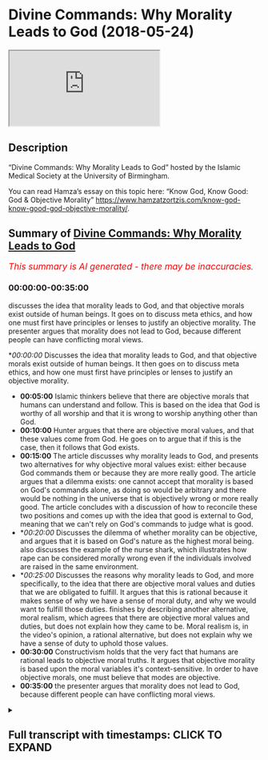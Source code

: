 # Divine Commands: Why Morality Leads to God (2018-05-24)

<iframe loading='lazy' allow='autoplay' src='https://www.youtube.com/embed/yt-SUQqRLWk'></iframe>

## Description

“Divine Commands: Why Morality Leads to God” hosted by the Islamic Medical Society at the University of Birmingham.

You can read Hamza’s essay on this topic here: “Know God, Know Good: God & Objective Morality” https://www.hamzatzortzis.com/know-god-know-good-god-objective-morality/.

## Summary of [Divine Commands: Why Morality Leads to God](https://www.youtube.com/watch?v=yt-SUQqRLWk)


*<span style="color:red; font-size:125%">This summary is AI generated - there may be inaccuracies</span>. [](/)*

### <a onclick="modifyYTiframeseektime('0')">00:00:00-00:35:00</a>

 discusses the idea that morality leads to God, and that objective morals exist outside of human beings. It goes on to discuss meta ethics, and how one must first have principles or lenses to justify an objective morality. The presenter argues that morality does not lead to God, because different people can have conflicting moral views.

**<a onclick="modifyYTiframeseektime('0')">00:00:00</a>* Discusses the idea that morality leads to God, and that objective morals exist outside of human beings. It then goes on to discuss meta ethics, and how one must first have principles or lenses to justify an objective morality.
* **<a onclick="modifyYTiframeseektime('300')">00:05:00</a>** Islamic thinkers believe that there are objective morals that humans can understand and follow. This is based on the idea that God is worthy of all worship and that it is wrong to worship anything other than God.
* **<a onclick="modifyYTiframeseektime('600')">00:10:00</a>** Hunter argues that there are objective moral values, and that these values come from God. He goes on to argue that if this is the case, then it follows that God exists.
* **<a onclick="modifyYTiframeseektime('900')">00:15:00</a>** The article discusses why morality leads to God, and presents two alternatives for why objective moral values exist: either because God commands them or because they are more really good. The article argues that a dilemma exists: one cannot accept that morality is based on God's commands alone, as doing so would be arbitrary and there would be nothing in the universe that is objectively wrong or more really good. The article concludes with a discussion of how to reconcile these two positions and comes up with the idea that good is external to God, meaning that we can't rely on God's commands to judge what is good.
* **<a onclick="modifyYTiframeseektime('1200')">00:20:00</a>* Discusses the dilemma of whether morality can be objective, and argues that it is based on God's nature as the highest moral being.  also discusses the example of the nurse shark, which illustrates how rape can be considered morally wrong even if the individuals involved are raised in the same environment.
* **<a onclick="modifyYTiframeseektime('1500')">00:25:00</a>* Discusses the reasons why morality leads to God, and more specifically, to the idea that there are objective moral values and duties that we are obligated to fulfill. It argues that this is rational because it makes sense of why we have a sense of moral duty, and why we would want to fulfill those duties.  finishes by describing another alternative, moral realism, which agrees that there are objective moral values and duties, but does not explain how they came to be. Moral realism is, in the video's opinion, a rational alternative, but does not explain why we have a sense of duty to uphold those values.
* **<a onclick="modifyYTiframeseektime('1800')">00:30:00</a>** Constructivism holds that the very fact that humans are rational leads to objective moral truths. It argues that objective morality is based upon the moral variables it's context-sensitive. In order to have objective morals, one must believe that modes are objective.
* **<a onclick="modifyYTiframeseektime('2100')">00:35:00</a>** the presenter argues that morality does not lead to God, because different people can have conflicting moral views.

<details><summary><h2>Full transcript with timestamps: CLICK TO EXPAND</h2></summary>

<a onclick="modifyYTiframeseektime('5')">0:00:05</a> look at this right this picture who  
<a onclick="modifyYTiframeseektime('8')">0:00:08</a> knows what that is  
<a onclick="modifyYTiframeseektime('10')">0:00:10</a> hopefully I took it from the right  
<a onclick="modifyYTiframeseektime('13')">0:00:13</a> source on Google Images basically it's  
<a onclick="modifyYTiframeseektime('16')">0:00:16</a> invasive spinal surgery correct doctors  
<a onclick="modifyYTiframeseektime('21')">0:00:21</a> it looks like you're right good  
<a onclick="modifyYTiframeseektime('24')">0:00:24</a> so it's invasive spinal surgery now I  
<a onclick="modifyYTiframeseektime('28')">0:00:28</a> want you to imagine that you're  
<a onclick="modifyYTiframeseektime('30')">0:00:30</a> observing one of the senior surgeons in  
<a onclick="modifyYTiframeseektime('33')">0:00:33</a> this hospital so you're observing as a  
<a onclick="modifyYTiframeseektime('36')">0:00:36</a> student one of the most senior surgeons  
<a onclick="modifyYTiframeseektime('38')">0:00:38</a> of this hospital and you see him  
<a onclick="modifyYTiframeseektime('42')">0:00:42</a> consciously with intent snipping the  
<a onclick="modifyYTiframeseektime('47')">0:00:47</a> spinal cord for no reason he just nips  
<a onclick="modifyYTiframeseektime('50')">0:00:50</a> it doesn't like the guy doesn't like he  
<a onclick="modifyYTiframeseektime('53')">0:00:53</a> smells or something just snips it I  
<a onclick="modifyYTiframeseektime('54')">0:00:54</a> don't like you patient  
<a onclick="modifyYTiframeseektime('56')">0:00:56</a> let me just snip your spinal cord cord  
<a onclick="modifyYTiframeseektime('58')">0:00:58</a> yeah is that morally wrong put your hand  
<a onclick="modifyYTiframeseektime('63')">0:01:03</a> up if you think it's morally wrong so  
<a onclick="modifyYTiframeseektime('66')">0:01:06</a> you all think it's morally wrong or  
<a onclick="modifyYTiframeseektime('68')">0:01:08</a> morally wrong good put your hand down  
<a onclick="modifyYTiframeseektime('69')">0:01:09</a> now another question is it objectively  
<a onclick="modifyYTiframeseektime('73')">0:01:13</a> morally wrong put your hand up if you  
<a onclick="modifyYTiframeseektime('76')">0:01:16</a> think it's objectively  
<a onclick="modifyYTiframeseektime('77')">0:01:17</a> morally wrong with intent to snip the  
<a onclick="modifyYTiframeseektime('80')">0:01:20</a> spinal cord of a patient that doesn't  
<a onclick="modifyYTiframeseektime('83')">0:01:23</a> require it to be snipped now put your  
<a onclick="modifyYTiframeseektime('85')">0:01:25</a> hand up if you think is objectively  
<a onclick="modifyYTiframeseektime('86')">0:01:26</a> morally wrong it's not quick trick  
<a onclick="modifyYTiframeseektime('88')">0:01:28</a> question is it objectively morally wrong  
<a onclick="modifyYTiframeseektime('90')">0:01:30</a> okay all you be good so I've just tested  
<a onclick="modifyYTiframeseektime('98')">0:01:38</a> your moral intuitions here yeah because  
<a onclick="modifyYTiframeseektime('100')">0:01:40</a> when it comes to philosophy generally  
<a onclick="modifyYTiframeseektime('101')">0:01:41</a> speaking you can reduce everything just  
<a onclick="modifyYTiframeseektime('104')">0:01:44</a> to an intuition and the whole of  
<a onclick="modifyYTiframeseektime('106')">0:01:46</a> philosophy is justifying your intuitions  
<a onclick="modifyYTiframeseektime('108')">0:01:48</a> essentially right generally speaking so  
<a onclick="modifyYTiframeseektime('111')">0:01:51</a> not only do we think that snipping the  
<a onclick="modifyYTiframeseektime('114')">0:01:54</a> spinal cord or cutting the spinal cord  
<a onclick="modifyYTiframeseektime('116')">0:01:56</a> of a patient with intent is morally  
<a onclick="modifyYTiframeseektime('119')">0:01:59</a> wrong we've all agreed it's objectively  
<a onclick="modifyYTiframeseektime('121')">0:02:01</a> morally wrong now let me help you in the  
<a onclick="modifyYTiframeseektime('124')">0:02:04</a> definition of objective here because we  
<a onclick="modifyYTiframeseektime('126')">0:02:06</a> may have different definitions okay when  
<a onclick="modifyYTiframeseektime('129')">0:02:09</a> we're talking about something being  
<a onclick="modifyYTiframeseektime('130')">0:02:10</a> objective its considering or presenting  
<a onclick="modifyYTiframeseektime('134')">0:02:14</a> the facts without being influenced by  
<a onclick="modifyYTiframeseektime('136')">0:02:16</a> personal feelings or pain  
<a onclick="modifyYTiframeseektime('138')">0:02:18</a> so in the context of morality objective  
<a onclick="modifyYTiframeseektime('142')">0:02:22</a> morals something being objectively wrong  
<a onclick="modifyYTiframeseektime('145')">0:02:25</a> or objectively good means it's not  
<a onclick="modifyYTiframeseektime('148')">0:02:28</a> dependent on someone's limited mine  
<a onclick="modifyYTiframeseektime('150')">0:02:30</a> limited mind or limited emotions and  
<a onclick="modifyYTiframeseektime('154')">0:02:34</a> feelings for example one plus one is  
<a onclick="modifyYTiframeseektime('157')">0:02:37</a> equal to two that is an objective fact  
<a onclick="modifyYTiframeseektime('162')">0:02:42</a> regardless if you don't like maths  
<a onclick="modifyYTiframeseektime('165')">0:02:45</a> I hate maths right generally speaking  
<a onclick="modifyYTiframeseektime('167')">0:02:47</a> I'm like you know just because I hate  
<a onclick="modifyYTiframeseektime('169')">0:02:49</a> maths it doesn't now follow that one  
<a onclick="modifyYTiframeseektime('171')">0:02:51</a> plus one is not you right and if I  
<a onclick="modifyYTiframeseektime('174')">0:02:54</a> somehow try to convince you that one  
<a onclick="modifyYTiframeseektime('176')">0:02:56</a> plus one is equal to seven you'd be like  
<a onclick="modifyYTiframeseektime('178')">0:02:58</a> no you're wrong so this will we're  
<a onclick="modifyYTiframeseektime('180')">0:03:00</a> talking about when we're talking about  
<a onclick="modifyYTiframeseektime('181')">0:03:01</a> objective moles we're saying it's not  
<a onclick="modifyYTiframeseektime('183')">0:03:03</a> influenced or dependent on someone's  
<a onclick="modifyYTiframeseektime('186')">0:03:06</a> personal feelings or emotions or even  
<a onclick="modifyYTiframeseektime('188')">0:03:08</a> limited mind just like mathematical  
<a onclick="modifyYTiframeseektime('191')">0:03:11</a> truths one plus one is equal to two  
<a onclick="modifyYTiframeseektime('193')">0:03:13</a> regardless of what you say if you try to  
<a onclick="modifyYTiframeseektime('195')">0:03:15</a> convince me just because you're medical  
<a onclick="modifyYTiframeseektime('197')">0:03:17</a> students that hey hums are you're wrong  
<a onclick="modifyYTiframeseektime('198')">0:03:18</a> one plus one is actually five I reckon  
<a onclick="modifyYTiframeseektime('201')">0:03:21</a> oh you just just just what drugs are you  
<a onclick="modifyYTiframeseektime('204')">0:03:24</a> taking yeah do you see my point so this  
<a onclick="modifyYTiframeseektime('207')">0:03:27</a> will you mean by something being  
<a onclick="modifyYTiframeseektime('210')">0:03:30</a> objective so if these moral values and  
<a onclick="modifyYTiframeseektime('212')">0:03:32</a> facts are objective in this way they sit  
<a onclick="modifyYTiframeseektime('215')">0:03:35</a> outside of the human self in some way  
<a onclick="modifyYTiframeseektime('217')">0:03:37</a> it's not dependent on my limited mind or  
<a onclick="modifyYTiframeseektime('219')">0:03:39</a> limited emotions they're outside of me  
<a onclick="modifyYTiframeseektime('222')">0:03:42</a> in a way they're like you know you just  
<a onclick="modifyYTiframeseektime('223')">0:03:43</a> imagine I'm holding a moral fact note  
<a onclick="modifyYTiframeseektime('226')">0:03:46</a> that you can because it's not really  
<a onclick="modifyYTiframeseektime('227')">0:03:47</a> tangible and this is meta ethics this  
<a onclick="modifyYTiframeseektime('229')">0:03:49</a> metaphysical stuff but generally  
<a onclick="modifyYTiframeseektime('231')">0:03:51</a> speaking if this moral value of this  
<a onclick="modifyYTiframeseektime('233')">0:03:53</a> moral truth is objective and it's not  
<a onclick="modifyYTiframeseektime('236')">0:03:56</a> dependent on a limited mind or limited  
<a onclick="modifyYTiframeseektime('238')">0:03:58</a> emotions therefore its outside so to  
<a onclick="modifyYTiframeseektime('240')">0:04:00</a> speak if it's outside so to speak it  
<a onclick="modifyYTiframeseektime('243')">0:04:03</a> requires some grounding it requires a  
<a onclick="modifyYTiframeseektime('246')">0:04:06</a> foundation remember method Metta ethics  
<a onclick="modifyYTiframeseektime('247')">0:04:07</a> what is its foundation why is it  
<a onclick="modifyYTiframeseektime('251')">0:04:11</a> objective how do you explain its  
<a onclick="modifyYTiframeseektime('253')">0:04:13</a> objectivity where did it come from what  
<a onclick="modifyYTiframeseektime('256')">0:04:16</a> is this where is the source of this  
<a onclick="modifyYTiframeseektime('257')">0:04:17</a> moral value do you see the point so  
<a onclick="modifyYTiframeseektime('260')">0:04:20</a> requires some kind of foundations so far  
<a onclick="modifyYTiframeseektime('262')">0:04:22</a> so good  
<a onclick="modifyYTiframeseektime('263')">0:04:23</a> you with me good so one would argue  
<a onclick="modifyYTiframeseektime('267')">0:04:27</a> hold on a second Hamza don't you need  
<a onclick="modifyYTiframeseektime('270')">0:04:30</a> some evidence to prove that more  
<a onclick="modifyYTiframeseektime('272')">0:04:32</a> objective yes we all believe it's  
<a onclick="modifyYTiframeseektime('275')">0:04:35</a> objectively morally wrong with intent  
<a onclick="modifyYTiframeseektime('277')">0:04:37</a> and consciously to snip someone's spinal  
<a onclick="modifyYTiframeseektime('279')">0:04:39</a> cord we know it's a it's morally wrong  
<a onclick="modifyYTiframeseektime('282')">0:04:42</a> objectively but where's the proof well  
<a onclick="modifyYTiframeseektime('286')">0:04:46</a> this is about meta ethics you don't need  
<a onclick="modifyYTiframeseektime('288')">0:04:48</a> proof you don't need some kind of  
<a onclick="modifyYTiframeseektime('290')">0:04:50</a> empirical justification to prove that a  
<a onclick="modifyYTiframeseektime('293')">0:04:53</a> more value is objective because it's  
<a onclick="modifyYTiframeseektime('296')">0:04:56</a> about meta ethics you need first  
<a onclick="modifyYTiframeseektime('299')">0:04:59</a> principles or the lenses that you put on  
<a onclick="modifyYTiframeseektime('301')">0:05:01</a> your eyes to understand your moral  
<a onclick="modifyYTiframeseektime('304')">0:05:04</a> intuitions so when it comes to things  
<a onclick="modifyYTiframeseektime('306')">0:05:06</a> like this you don't need proof that is  
<a onclick="modifyYTiframeseektime('308')">0:05:08</a> subjective just like you don't need  
<a onclick="modifyYTiframeseektime('309')">0:05:09</a> proof that causality exists causality  
<a onclick="modifyYTiframeseektime('313')">0:05:13</a> exists we observe causes and we observe  
<a onclick="modifyYTiframeseektime('315')">0:05:15</a> effects fine we might not know the  
<a onclick="modifyYTiframeseektime('317')">0:05:17</a> nature between the causal link what is  
<a onclick="modifyYTiframeseektime('319')">0:05:19</a> the causal link what is causality itself  
<a onclick="modifyYTiframeseektime('322')">0:05:22</a> but we don't need empirical proof to  
<a onclick="modifyYTiframeseektime('325')">0:05:25</a> prove that this internal notion in our  
<a onclick="modifyYTiframeseektime('328')">0:05:28</a> minds of causality actually exists it's  
<a onclick="modifyYTiframeseektime('330')">0:05:30</a> a metaphysical discussion ok so you  
<a onclick="modifyYTiframeseektime('332')">0:05:32</a> don't really need proof for things to be  
<a onclick="modifyYTiframeseektime('334')">0:05:34</a> objective you could start with the first  
<a onclick="modifyYTiframeseektime('336')">0:05:36</a> principle that's why it's called an  
<a onclick="modifyYTiframeseektime('338')">0:05:38</a> axiomatic argument you start with the  
<a onclick="modifyYTiframeseektime('340')">0:05:40</a> first principle its objective it's based  
<a onclick="modifyYTiframeseektime('342')">0:05:42</a> on my intuitions there's nothing wrong  
<a onclick="modifyYTiframeseektime('344')">0:05:44</a> with that by the way and if you study  
<a onclick="modifyYTiframeseektime('346')">0:05:46</a> Western philosophy even Eastern  
<a onclick="modifyYTiframeseektime('347')">0:05:47</a> philosophy there's a hell of a lot of  
<a onclick="modifyYTiframeseektime('349')">0:05:49</a> assumptions going on anyway yeah this  
<a onclick="modifyYTiframeseektime('351')">0:05:51</a> first principle there's no first  
<a onclick="modifyYTiframeseektime('353')">0:05:53</a> principles free philosophy even science  
<a onclick="modifyYTiframeseektime('356')">0:05:56</a> if you study the philosophy of science  
<a onclick="modifyYTiframeseektime('357')">0:05:57</a> you'd understand that there are some  
<a onclick="modifyYTiframeseektime('358')">0:05:58</a> assumptions some first principles namely  
<a onclick="modifyYTiframeseektime('361')">0:06:01</a> that the external what exists that there  
<a onclick="modifyYTiframeseektime('364')">0:06:04</a> are external causal relations that's a  
<a onclick="modifyYTiframeseektime('367')">0:06:07</a> first principle another first principle  
<a onclick="modifyYTiframeseektime('369')">0:06:09</a> or assumption that science has is that  
<a onclick="modifyYTiframeseektime('371')">0:06:11</a> in nature's uniform if we observe 50% of  
<a onclick="modifyYTiframeseektime('374')">0:06:14</a> the universe and there's gravity then it  
<a onclick="modifyYTiframeseektime('375')">0:06:15</a> would follow that gravity permeates the  
<a onclick="modifyYTiframeseektime('378')">0:06:18</a> whole universe based upon the assumption  
<a onclick="modifyYTiframeseektime('380')">0:06:20</a> that nature is uniform anyway that's a  
<a onclick="modifyYTiframeseektime('383')">0:06:23</a> lengthy discussion but another here are  
<a onclick="modifyYTiframeseektime('385')">0:06:25</a> there but you get my point right so  
<a onclick="modifyYTiframeseektime('386')">0:06:26</a> we'll really need proof for the fact  
<a onclick="modifyYTiframeseektime('388')">0:06:28</a> that you know we believe that morals are  
<a onclick="modifyYTiframeseektime('392')">0:06:32</a> objective however if you're talking  
<a onclick="modifyYTiframeseektime('396')">0:06:36</a> about proof in a non empirical way  
<a onclick="modifyYTiframeseektime('398')">0:06:38</a> you're talking about is it coherent then  
<a onclick="modifyYTiframeseektime('400')">0:06:40</a> yes we could start discussing bill if  
<a onclick="modifyYTiframeseektime('402')">0:06:42</a> belief in some moles being objective is  
<a onclick="modifyYTiframeseektime('405')">0:06:45</a> that a  
<a onclick="modifyYTiframeseektime('406')">0:06:46</a> coherent first principle or a coherent  
<a onclick="modifyYTiframeseektime('409')">0:06:49</a> assumption or a coherent axiom in order  
<a onclick="modifyYTiframeseektime('412')">0:06:52</a> to really understand our moral  
<a onclick="modifyYTiframeseektime('414')">0:06:54</a> intuitions we could discuss that but  
<a onclick="modifyYTiframeseektime('417')">0:06:57</a> that's a separate topic so from an  
<a onclick="modifyYTiframeseektime('420')">0:07:00</a> Islamic point of view although I have to  
<a onclick="modifyYTiframeseektime('422')">0:07:02</a> be intellectually fair then not all the  
<a onclick="modifyYTiframeseektime('425')">0:07:05</a> theological schools actually agree with  
<a onclick="modifyYTiframeseektime('426')">0:07:06</a> the objective morals for example the  
<a onclick="modifyYTiframeseektime('430')">0:07:10</a> school of creed known as the azshara the  
<a onclick="modifyYTiframeseektime('434')">0:07:14</a> group of of Muslims are adopted the  
<a onclick="modifyYTiframeseektime('438')">0:07:18</a> utterly creed they generally speaking I  
<a onclick="modifyYTiframeseektime('441')">0:07:21</a> know there is a spectrum they didn't  
<a onclick="modifyYTiframeseektime('443')">0:07:23</a> basically agree that there's anything  
<a onclick="modifyYTiframeseektime('445')">0:07:25</a> more about the universe generally  
<a onclick="modifyYTiframeseektime('448')">0:07:28</a> speaking it's just arbitrary divine  
<a onclick="modifyYTiframeseektime('452')">0:07:32</a> commands from that point of view okay we  
<a onclick="modifyYTiframeseektime('455')">0:07:35</a> have other schools of Crete like the  
<a onclick="modifyYTiframeseektime('456')">0:07:36</a> motto Reedy's for example they said that  
<a onclick="modifyYTiframeseektime('459')">0:07:39</a> no the human mind can rationalize and  
<a onclick="modifyYTiframeseektime('461')">0:07:41</a> and can actually understand using the  
<a onclick="modifyYTiframeseektime('465')">0:07:45</a> sound reason that you have moral truths  
<a onclick="modifyYTiframeseektime('468')">0:07:48</a> in the world then you had the UH Suri's  
<a onclick="modifyYTiframeseektime('472')">0:07:52</a> who basically said no well generally  
<a onclick="modifyYTiframeseektime('474')">0:07:54</a> speaking there are moral values that are  
<a onclick="modifyYTiframeseektime('476')">0:07:56</a> objective and they are grounded in God  
<a onclick="modifyYTiframeseektime('478')">0:07:58</a> but the ground in his command and those  
<a onclick="modifyYTiframeseektime('480')">0:08:00</a> commands are not arbitrary because they  
<a onclick="modifyYTiframeseektime('483')">0:08:03</a> link to his nature because he is good  
<a onclick="modifyYTiframeseektime('485')">0:08:05</a> he's al bara the source of all goodness  
<a onclick="modifyYTiframeseektime('487')">0:08:07</a> and I'm gonna discuss that a bit later  
<a onclick="modifyYTiframeseektime('488')">0:08:08</a> now I'm gonna basically talk about I  
<a onclick="modifyYTiframeseektime('492')">0:08:12</a> can't talk about all the schools I'm  
<a onclick="modifyYTiframeseektime('493')">0:08:13</a> gonna talk about the school of creed  
<a onclick="modifyYTiframeseektime('494')">0:08:14</a> that I adopt especially for the moral  
<a onclick="modifyYTiframeseektime('496')">0:08:16</a> argument cuz I think is more coherent  
<a onclick="modifyYTiframeseektime('497')">0:08:17</a> but just to be intellectually firm I  
<a onclick="modifyYTiframeseektime('499')">0:08:19</a> wanted to give you a taste of all the  
<a onclick="modifyYTiframeseektime('501')">0:08:21</a> schools of Creed's from that point of  
<a onclick="modifyYTiframeseektime('502')">0:08:22</a> view okay so you're intelligent enough  
<a onclick="modifyYTiframeseektime('504')">0:08:24</a> to basically navigate this effectively  
<a onclick="modifyYTiframeseektime('506')">0:08:26</a> so why do I think from an Islamic  
<a onclick="modifyYTiframeseektime('509')">0:08:29</a> perspective there are morals that are  
<a onclick="modifyYTiframeseektime('511')">0:08:31</a> objective well it's very simple because  
<a onclick="modifyYTiframeseektime('513')">0:08:33</a> the worst sin or the worst evil if you  
<a onclick="modifyYTiframeseektime('519')">0:08:39</a> like the most evil saying from an  
<a onclick="modifyYTiframeseektime('520')">0:08:40</a> Islamic intellectual spiritual  
<a onclick="modifyYTiframeseektime('522')">0:08:42</a> perspective according to the Quranic  
<a onclick="modifyYTiframeseektime('523')">0:08:43</a> discourse and the perfect prophetic  
<a onclick="modifyYTiframeseektime('525')">0:08:45</a> traditions is actually polytheism is  
<a onclick="modifyYTiframeseektime('528')">0:08:48</a> actually worshiping other than Allah is  
<a onclick="modifyYTiframeseektime('530')">0:08:50</a> not worshiping God that is considered  
<a onclick="modifyYTiframeseektime('533')">0:08:53</a> the highest evil if you like or the  
<a onclick="modifyYTiframeseektime('537')">0:08:57</a> worst evil  
<a onclick="modifyYTiframeseektime('538')">0:08:58</a> now what's in  
<a onclick="modifyYTiframeseektime('540')">0:09:00</a> can we actually say that's objectively  
<a onclick="modifyYTiframeseektime('543')">0:09:03</a> morally wrong no because the Koran makes  
<a onclick="modifyYTiframeseektime('546')">0:09:06</a> it in such an objective way that it is  
<a onclick="modifyYTiframeseektime('548')">0:09:08</a> wrong it is one of the greatest  
<a onclick="modifyYTiframeseektime('550')">0:09:10</a> injustice --is from a spiritual  
<a onclick="modifyYTiframeseektime('552')">0:09:12</a> perspective and one of the greatest  
<a onclick="modifyYTiframeseektime('553')">0:09:13</a> evils to worship other than God right to  
<a onclick="modifyYTiframeseektime('556')">0:09:16</a> associate partners with him so can we  
<a onclick="modifyYTiframeseektime('559')">0:09:19</a> really say oh yeah good says that by in  
<a onclick="modifyYTiframeseektime('562')">0:09:22</a> a kind of subjective kind of sense I  
<a onclick="modifyYTiframeseektime('564')">0:09:24</a> don't think that's that's that's  
<a onclick="modifyYTiframeseektime('565')">0:09:25</a> appropriate or he says it because it is  
<a onclick="modifyYTiframeseektime('567')">0:09:27</a> based on his command and his command  
<a onclick="modifyYTiframeseektime('569')">0:09:29</a> that come and it was based on some kind  
<a onclick="modifyYTiframeseektime('570')">0:09:30</a> of rule power I I don't see how you can  
<a onclick="modifyYTiframeseektime('573')">0:09:33</a> navigate that if you look at the texts  
<a onclick="modifyYTiframeseektime('575')">0:09:35</a> what I would say is look part of God's  
<a onclick="modifyYTiframeseektime('580')">0:09:40</a> nature is the fact that he deserves to  
<a onclick="modifyYTiframeseektime('581')">0:09:41</a> be worshipped Allah and Allah the one  
<a onclick="modifyYTiframeseektime('584')">0:09:44</a> who is worthy of all worship worshiping  
<a onclick="modifyYTiframeseektime('588')">0:09:48</a> God is a necessity by virtue of who he  
<a onclick="modifyYTiframeseektime('591')">0:09:51</a> is worshipping God is a necessity by  
<a onclick="modifyYTiframeseektime('594')">0:09:54</a> virtue of who he is so therefore you  
<a onclick="modifyYTiframeseektime('597')">0:09:57</a> can't really say this moral command to  
<a onclick="modifyYTiframeseektime('599')">0:09:59</a> worship God is actually subjective as in  
<a onclick="modifyYTiframeseektime('602')">0:10:02</a> knowledge or it's objective because it's  
<a onclick="modifyYTiframeseektime('604')">0:10:04</a> done in such an objective way so that's  
<a onclick="modifyYTiframeseektime('606')">0:10:06</a> why I would argue that there are  
<a onclick="modifyYTiframeseektime('608')">0:10:08</a> objective moral values especially in the  
<a onclick="modifyYTiframeseektime('610')">0:10:10</a> Islamic tradition not only that when you  
<a onclick="modifyYTiframeseektime('612')">0:10:12</a> look at the neck cancers the chapters of  
<a onclick="modifyYTiframeseektime('615')">0:10:15</a> the Quran are revealed in the Meccan  
<a onclick="modifyYTiframeseektime('616')">0:10:16</a> period you would see that God mentioned  
<a onclick="modifyYTiframeseektime('618')">0:10:18</a> seems like justice and compassion does  
<a onclick="modifyYTiframeseektime('621')">0:10:21</a> good define them for us no I don't see a  
<a onclick="modifyYTiframeseektime('625')">0:10:25</a> lengthy definition in the Quranic  
<a onclick="modifyYTiframeseektime('626')">0:10:26</a> discourse on what Rama is on what  
<a onclick="modifyYTiframeseektime('628')">0:10:28</a> compassion is finally have a linguistic  
<a onclick="modifyYTiframeseektime('630')">0:10:30</a> definition and we may have some  
<a onclick="modifyYTiframeseektime('631')">0:10:31</a> prophetic traditions that show their  
<a onclick="modifyYTiframeseektime('633')">0:10:33</a> behavior expression of Rama and mercy  
<a onclick="modifyYTiframeseektime('636')">0:10:36</a> but does the Quran really elaborate on  
<a onclick="modifyYTiframeseektime('640')">0:10:40</a> what is mercy and what is justice  
<a onclick="modifyYTiframeseektime('643')">0:10:43</a> especially in the Meccan period when it  
<a onclick="modifyYTiframeseektime('645')">0:10:45</a> was addressing the polytheist Arabs so  
<a onclick="modifyYTiframeseektime('648')">0:10:48</a> if Allah if God in the Quran is saying  
<a onclick="modifyYTiframeseektime('650')">0:10:50</a> to polit the police the polytheists  
<a onclick="modifyYTiframeseektime('651')">0:10:51</a> Arabs  
<a onclick="modifyYTiframeseektime('652')">0:10:52</a> this is justice this is mercy then there  
<a onclick="modifyYTiframeseektime('655')">0:10:55</a> is an assumption that they know there is  
<a onclick="modifyYTiframeseektime('657')">0:10:57</a> a common moral denominator they  
<a onclick="modifyYTiframeseektime('659')">0:10:59</a> understood what justice and mercy was so  
<a onclick="modifyYTiframeseektime('662')">0:11:02</a> it's as if it was referring to some kind  
<a onclick="modifyYTiframeseektime('663')">0:11:03</a> of objective sense that we can see or  
<a onclick="modifyYTiframeseektime('666')">0:11:06</a> perceive in the universe it was it was  
<a onclick="modifyYTiframeseektime('668')">0:11:08</a> targeting the moral intuitions their  
<a onclick="modifyYTiframeseektime('670')">0:11:10</a> objective moral intuitions in some way  
<a onclick="modifyYTiframeseektime('672')">0:11:12</a> you  
<a onclick="modifyYTiframeseektime('673')">0:11:13</a> Hunter's claim all that justice is God's  
<a onclick="modifyYTiframeseektime('675')">0:11:15</a> justice what he defines and God's mercy  
<a onclick="modifyYTiframeseektime('677')">0:11:17</a> what he defines really but the whole  
<a onclick="modifyYTiframeseektime('680')">0:11:20</a> Quran is like a conversation with people  
<a onclick="modifyYTiframeseektime('681')">0:11:21</a> and telling them to be just to be  
<a onclick="modifyYTiframeseektime('684')">0:11:24</a> merciful and he wasn't Allah wasn't  
<a onclick="modifyYTiframeseektime('686')">0:11:26</a> talking just to Muslims he was talking  
<a onclick="modifyYTiframeseektime('687')">0:11:27</a> to the polytheists Arabs so they must  
<a onclick="modifyYTiframeseektime('691')">0:11:31</a> understood what justice and mercy meant  
<a onclick="modifyYTiframeseektime('692')">0:11:32</a> in some way otherwise the hope most of  
<a onclick="modifyYTiframeseektime('696')">0:11:36</a> the Quranic Disco's would be absolutely  
<a onclick="modifyYTiframeseektime('697')">0:11:37</a> meaningless and I find that very  
<a onclick="modifyYTiframeseektime('699')">0:11:39</a> problematic if you say there are no  
<a onclick="modifyYTiframeseektime('701')">0:11:41</a> objective moral values from that point  
<a onclick="modifyYTiframeseektime('702')">0:11:42</a> of view make sense of Islamic theology  
<a onclick="modifyYTiframeseektime('704')">0:11:44</a> so objective moral values exists it  
<a onclick="modifyYTiframeseektime('709')">0:11:49</a> makes sense exist it makes sense of our  
<a onclick="modifyYTiframeseektime('711')">0:11:51</a> moral intuitions now I want to now start  
<a onclick="modifyYTiframeseektime('713')">0:11:53</a> to talk about if that's the case and God  
<a onclick="modifyYTiframeseektime('715')">0:11:55</a> exists think about this right if  
<a onclick="modifyYTiframeseektime('717')">0:11:57</a> snipping the spinal cord of a patient  
<a onclick="modifyYTiframeseektime('722')">0:12:02</a> that doesn't require his spinal cord or  
<a onclick="modifyYTiframeseektime('724')">0:12:04</a> her spinal cord to be snipped with  
<a onclick="modifyYTiframeseektime('726')">0:12:06</a> intent and consciously if that is  
<a onclick="modifyYTiframeseektime('729')">0:12:09</a> objectively morally wrong as we've all  
<a onclick="modifyYTiframeseektime('731')">0:12:11</a> agreed as we all have agreed then it  
<a onclick="modifyYTiframeseektime('734')">0:12:14</a> follows God exists sounds like a crazy  
<a onclick="modifyYTiframeseektime('738')">0:12:18</a> came right it does doesn't it  
<a onclick="modifyYTiframeseektime('741')">0:12:21</a> how can they mix paint you all right  
<a onclick="modifyYTiframeseektime('743')">0:12:23</a> don't worry I'm not that crazy so listen  
<a onclick="modifyYTiframeseektime('745')">0:12:25</a> here is the basic logic of the argument  
<a onclick="modifyYTiframeseektime('748')">0:12:28</a> it's a axiomatic arguments we start with  
<a onclick="modifyYTiframeseektime('750')">0:12:30</a> the axiom the first principle that there  
<a onclick="modifyYTiframeseektime('752')">0:12:32</a> are objective morals if you start with  
<a onclick="modifyYTiframeseektime('754')">0:12:34</a> that in excess it takes God's existence  
<a onclick="modifyYTiframeseektime('756')">0:12:36</a> okay are you ready for this it's not a  
<a onclick="modifyYTiframeseektime('758')">0:12:38</a> leap of faith it's not kind of you know  
<a onclick="modifyYTiframeseektime('760')">0:12:40</a> some kind of false logical inference no  
<a onclick="modifyYTiframeseektime('764')">0:12:44</a> it's actually it follows logically let  
<a onclick="modifyYTiframeseektime('766')">0:12:46</a> me explain number one if objective mores  
<a onclick="modifyYTiframeseektime('769')">0:12:49</a> exist God exists number two objectives  
<a onclick="modifyYTiframeseektime('773')">0:12:53</a> morals exists 3 therefore God exists let  
<a onclick="modifyYTiframeseektime('777')">0:12:57</a> me just elaborate why so why is it the  
<a onclick="modifyYTiframeseektime('780')">0:13:00</a> case that if we believe axiomatically  
<a onclick="modifyYTiframeseektime('785')">0:13:05</a> first principle that objective Mo's  
<a onclick="modifyYTiframeseektime('788')">0:13:08</a> exists that God must exist because God  
<a onclick="modifyYTiframeseektime('793')">0:13:13</a> is the only foundation to rationally  
<a onclick="modifyYTiframeseektime('796')">0:13:16</a> explain objective morals why because God  
<a onclick="modifyYTiframeseektime('800')">0:13:20</a> number one is not subjective he  
<a onclick="modifyYTiframeseektime('803')">0:13:23</a> transcends human subjectivity he's  
<a onclick="modifyYTiframeseektime('806')">0:13:26</a> outside of the universe  
<a onclick="modifyYTiframeseektime('807')">0:13:27</a> he commits the universal moral claim God  
<a onclick="modifyYTiframeseektime('811')">0:13:31</a> is aleem al-hakim and both he is the  
<a onclick="modifyYTiframeseektime('815')">0:13:35</a> knowing the wise and he is the good the  
<a onclick="modifyYTiframeseektime('818')">0:13:38</a> source of all goodness and God's names  
<a onclick="modifyYTiframeseektime('820')">0:13:40</a> and attributes are what you call  
<a onclick="modifyYTiframeseektime('822')">0:13:42</a> maximally perfect they are to the  
<a onclick="modifyYTiframeseektime('824')">0:13:44</a> highest degree possible all right they  
<a onclick="modifyYTiframeseektime('827')">0:13:47</a> are to the highest degree possible  
<a onclick="modifyYTiframeseektime('829')">0:13:49</a> they have no deficiency and no flaw and  
<a onclick="modifyYTiframeseektime('831')">0:13:51</a> they are perfect so it follows when he  
<a onclick="modifyYTiframeseektime('835')">0:13:55</a> commands then his commands are good and  
<a onclick="modifyYTiframeseektime('839')">0:13:59</a> goodness is actually an essential part  
<a onclick="modifyYTiframeseektime('841')">0:14:01</a> of his nature as Professor Ian Malcolm  
<a onclick="modifyYTiframeseektime('845')">0:14:05</a> he explains God explains the mysterious  
<a onclick="modifyYTiframeseektime('847')">0:14:07</a> or pressing down our lives and God  
<a onclick="modifyYTiframeseektime('851')">0:14:11</a> explains the universal nature of the  
<a onclick="modifyYTiframeseektime('853')">0:14:13</a> moral claim as God is outside the world  
<a onclick="modifyYTiframeseektime('855')">0:14:15</a> God the Creator can both be external and  
<a onclick="modifyYTiframeseektime('858')">0:14:18</a> make universal commands also he's an  
<a onclick="modifyYTiframeseektime('861')">0:14:21</a> objective source for morality because he  
<a onclick="modifyYTiframeseektime('865')">0:14:25</a> has the totality of moral knowledge from  
<a onclick="modifyYTiframeseektime('867')">0:14:27</a> that point of view not only this his  
<a onclick="modifyYTiframeseektime('869')">0:14:29</a> commands are not subject to anything  
<a onclick="modifyYTiframeseektime('871')">0:14:31</a> he's not limited by anything external to  
<a onclick="modifyYTiframeseektime('874')">0:14:34</a> him so by definition he is an objective  
<a onclick="modifyYTiframeseektime('876')">0:14:36</a> source so from this point of view it's  
<a onclick="modifyYTiframeseektime('880')">0:14:40</a> trying to make sense that if there are  
<a onclick="modifyYTiframeseektime('883')">0:14:43</a> objective moral truths and objective  
<a onclick="modifyYTiframeseektime('885')">0:14:45</a> moral truths are outside a limited self  
<a onclick="modifyYTiframeseektime('886')">0:14:46</a> limited mind outside of social consensus  
<a onclick="modifyYTiframeseektime('890')">0:14:50</a> and peer pressure and they're outside so  
<a onclick="modifyYTiframeseektime('892')">0:14:52</a> to speak they require some explanation  
<a onclick="modifyYTiframeseektime('894')">0:14:54</a> and grounding remember Metta ethics to  
<a onclick="modifyYTiframeseektime('895')">0:14:55</a> explain the nature of this moral value  
<a onclick="modifyYTiframeseektime('898')">0:14:58</a> and where it came from its foundation  
<a onclick="modifyYTiframeseektime('900')">0:15:00</a> well the only way to explain it  
<a onclick="modifyYTiframeseektime('902')">0:15:02</a> rationally is actually God's existence  
<a onclick="modifyYTiframeseektime('905')">0:15:05</a> from the perspective that what explains  
<a onclick="modifyYTiframeseektime('908')">0:15:08</a> the moral value the objective moral  
<a onclick="modifyYTiframeseektime('910')">0:15:10</a> values are God's commands because God is  
<a onclick="modifyYTiframeseektime('912')">0:15:12</a> outside of the universe he is objective  
<a onclick="modifyYTiframeseektime('914')">0:15:14</a> he's not subjective he has total moral  
<a onclick="modifyYTiframeseektime('917')">0:15:17</a> knowledge and all the things that we  
<a onclick="modifyYTiframeseektime('919')">0:15:19</a> just mentioned what else can ground  
<a onclick="modifyYTiframeseektime('921')">0:15:21</a> objective morals how else can you  
<a onclick="modifyYTiframeseektime('923')">0:15:23</a> explain objective morals and what's  
<a onclick="modifyYTiframeseektime('926')">0:15:26</a> interesting Allah says in the Quran God  
<a onclick="modifyYTiframeseektime('928')">0:15:28</a> says in the Quran say indeed God does  
<a onclick="modifyYTiframeseektime('930')">0:15:30</a> not order immorality so one would argue  
<a onclick="modifyYTiframeseektime('934')">0:15:34</a> well surely there's alternatives it  
<a onclick="modifyYTiframeseektime('936')">0:15:36</a> can't just be God to rationally explain  
<a onclick="modifyYTiframeseektime('939')">0:15:39</a> objective moral truths and  
<a onclick="modifyYTiframeseektime('941')">0:15:41</a> values there must be something else well  
<a onclick="modifyYTiframeseektime('943')">0:15:43</a> there is there are alternatives but I'm  
<a onclick="modifyYTiframeseektime('944')">0:15:44</a> gonna address why those are Trinity  
<a onclick="modifyYTiframeseektime('946')">0:15:46</a> alternatives are false and those  
<a onclick="modifyYTiframeseektime('948')">0:15:48</a> alternatives include biology the  
<a onclick="modifyYTiframeseektime('950')">0:15:50</a> Darwinian mechanism for example social  
<a onclick="modifyYTiframeseektime('953')">0:15:53</a> pressure more realism and constructivism  
<a onclick="modifyYTiframeseektime('956')">0:15:56</a> now these are meta meta ethical  
<a onclick="modifyYTiframeseektime('959')">0:15:59</a> approaches or some people claim they can  
<a onclick="modifyYTiframeseektime('961')">0:16:01</a> be medical approaches to explain  
<a onclick="modifyYTiframeseektime('964')">0:16:04</a> objective morals now before I go and  
<a onclick="modifyYTiframeseektime('967')">0:16:07</a> deconstruct them if you're  
<a onclick="modifyYTiframeseektime('969')">0:16:09</a> philosophically minded you know that  
<a onclick="modifyYTiframeseektime('971')">0:16:11</a> there is a key response to what I've  
<a onclick="modifyYTiframeseektime('972')">0:16:12</a> said so far I don't know what the key  
<a onclick="modifyYTiframeseektime('974')">0:16:14</a> response is it's a dilemma what is it  
<a onclick="modifyYTiframeseektime('981')">0:16:21</a> called you three false dilemma yes  
<a onclick="modifyYTiframeseektime('983')">0:16:23</a> excellent so what would I get hold on  
<a onclick="modifyYTiframeseektime('985')">0:16:25</a> Hamza this is fuzzy logic let me try and  
<a onclick="modifyYTiframeseektime('989')">0:16:29</a> break down what you're saying here God  
<a onclick="modifyYTiframeseektime('991')">0:16:31</a> can't be the kind of rational foundation  
<a onclick="modifyYTiframeseektime('994')">0:16:34</a> for objective moral truths and values  
<a onclick="modifyYTiframeseektime('995')">0:16:35</a> because here's a dilemma and this is you  
<a onclick="modifyYTiframeseektime('999')">0:16:39</a> three folds dilemma or sometimes known  
<a onclick="modifyYTiframeseektime('1001')">0:16:41</a> as plato's dilemma it basically goes  
<a onclick="modifyYTiframeseektime('1002')">0:16:42</a> like this all right so you're saying God  
<a onclick="modifyYTiframeseektime('1005')">0:16:45</a> exists because of objective moral values  
<a onclick="modifyYTiframeseektime('1007')">0:16:47</a> exists if objective moral values exist  
<a onclick="modifyYTiframeseektime('1010')">0:16:50</a> God must exist objective moral values  
<a onclick="modifyYTiframeseektime('1012')">0:16:52</a> exist therefore God exists God if God  
<a onclick="modifyYTiframeseektime('1014')">0:16:54</a> exists why because God commands in the  
<a onclick="modifyYTiframeseektime('1017')">0:16:57</a> only foundation for objective moral  
<a onclick="modifyYTiframeseektime('1019')">0:16:59</a> truths and therefore if God commands are  
<a onclick="modifyYTiframeseektime('1022')">0:17:02</a> the only foundation therefore he must  
<a onclick="modifyYTiframeseektime('1023')">0:17:03</a> exist - okay fair enough but let's break  
<a onclick="modifyYTiframeseektime('1025')">0:17:05</a> it down and this is what the Dunham is  
<a onclick="modifyYTiframeseektime('1027')">0:17:07</a> saying is something morally good because  
<a onclick="modifyYTiframeseektime('1030')">0:17:10</a> God commands it or does God command it  
<a onclick="modifyYTiframeseektime('1033')">0:17:13</a> because it's more really good here's the  
<a onclick="modifyYTiframeseektime('1037')">0:17:17</a> Dannemann who repeats you it's something  
<a onclick="modifyYTiframeseektime('1039')">0:17:19</a> morally good because God commands it or  
<a onclick="modifyYTiframeseektime('1041')">0:17:21</a> does God command it because it's morally  
<a onclick="modifyYTiframeseektime('1043')">0:17:23</a> good now one would argue this is a  
<a onclick="modifyYTiframeseektime('1045')">0:17:25</a> dilemma there are two horns that - the  
<a onclick="modifyYTiframeseektime('1047')">0:17:27</a> dilemma you have the arbitrariness horn  
<a onclick="modifyYTiframeseektime('1050')">0:17:30</a> and you have the independent standard  
<a onclick="modifyYTiframeseektime('1052')">0:17:32</a> standard horn let me explain what this  
<a onclick="modifyYTiframeseektime('1054')">0:17:34</a> means so if you adopt the first part  
<a onclick="modifyYTiframeseektime('1057')">0:17:37</a> which is morality is defined by God's  
<a onclick="modifyYTiframeseektime('1060')">0:17:40</a> commands alone then there's a little bit  
<a onclick="modifyYTiframeseektime('1062')">0:17:42</a> of a problem you may be thinking as  
<a onclick="modifyYTiframeseektime('1064')">0:17:44</a> Muslims or as a religious people how's  
<a onclick="modifyYTiframeseektime('1065')">0:17:45</a> that problem because you just explained  
<a onclick="modifyYTiframeseektime('1067')">0:17:47</a> that objective moral truths are based on  
<a onclick="modifyYTiframeseektime('1069')">0:17:49</a> morals on God's commands I have  
<a onclick="modifyYTiframeseektime('1071')">0:17:51</a> absolutely but there is an assumption  
<a onclick="modifyYTiframeseektime('1073')">0:17:53</a> here  
<a onclick="modifyYTiframeseektime('1074')">0:17:54</a> when this part of the Dynamo is  
<a onclick="modifyYTiframeseektime('1076')">0:17:56</a> basically saying that morality is  
<a onclick="modifyYTiframeseektime('1079')">0:17:59</a> defined by God's commands it's just the  
<a onclick="modifyYTiframeseektime('1082')">0:18:02</a> command in an abstract sense divorced  
<a onclick="modifyYTiframeseektime('1085')">0:18:05</a> away from God's nature it's dislocated  
<a onclick="modifyYTiframeseektime('1088')">0:18:08</a> away from God's nature so what they're  
<a onclick="modifyYTiframeseektime('1091')">0:18:11</a> saying is well God could say that you  
<a onclick="modifyYTiframeseektime('1094')">0:18:14</a> should kill all fifty five-year-olds and  
<a onclick="modifyYTiframeseektime('1096')">0:18:16</a> it would be more really good because God  
<a onclick="modifyYTiframeseektime('1098')">0:18:18</a> just said it  
<a onclick="modifyYTiframeseektime('1098')">0:18:18</a> we don't really appreciate that it's not  
<a onclick="modifyYTiframeseektime('1101')">0:18:21</a> doesn't make sense of our moral  
<a onclick="modifyYTiframeseektime('1102')">0:18:22</a> intuitions also if we take this side of  
<a onclick="modifyYTiframeseektime('1105')">0:18:25</a> the dilemma in this way we would have to  
<a onclick="modifyYTiframeseektime('1107')">0:18:27</a> believe that there is nothing in the  
<a onclick="modifyYTiframeseektime('1109')">0:18:29</a> universe that is objectively morally  
<a onclick="modifyYTiframeseektime('1111')">0:18:31</a> wrong or objectively more really good so  
<a onclick="modifyYTiframeseektime('1114')">0:18:34</a> we can't accept that part of the dilemma  
<a onclick="modifyYTiframeseektime('1117')">0:18:37</a> because they're assuming there's just  
<a onclick="modifyYTiframeseektime('1119')">0:18:39</a> God's commands and those commands are  
<a onclick="modifyYTiframeseektime('1121')">0:18:41</a> not linked to his nature in any way  
<a onclick="modifyYTiframeseektime('1123')">0:18:43</a> they've dislocated God's commands away  
<a onclick="modifyYTiframeseektime('1125')">0:18:45</a> from his nature so we can't say morality  
<a onclick="modifyYTiframeseektime('1127')">0:18:47</a> is defined just by God's commands in  
<a onclick="modifyYTiframeseektime('1129')">0:18:49</a> that way because it makes it arbitrary  
<a onclick="modifyYTiframeseektime('1131')">0:18:51</a> and it also makes us understand that  
<a onclick="modifyYTiframeseektime('1133')">0:18:53</a> there should be nothing in the universe  
<a onclick="modifyYTiframeseektime('1134')">0:18:54</a> that we should even consider as  
<a onclick="modifyYTiframeseektime('1135')">0:18:55</a> objectively morally wrong well let's  
<a onclick="modifyYTiframeseektime('1137')">0:18:57</a> look at the other side of the dilemma  
<a onclick="modifyYTiframeseektime('1139')">0:18:59</a> well morality is now external to God's  
<a onclick="modifyYTiframeseektime('1142')">0:19:02</a> commands because it says or does God  
<a onclick="modifyYTiframeseektime('1144')">0:19:04</a> command it because it's morally good  
<a onclick="modifyYTiframeseektime('1146')">0:19:06</a> well if it's morally good that you  
<a onclick="modifyYTiframeseektime('1148')">0:19:08</a> already know what good is to judge God's  
<a onclick="modifyYTiframeseektime('1150')">0:19:10</a> commands by so therefore good is outside  
<a onclick="modifyYTiframeseektime('1153')">0:19:13</a> of God's commands game over argument  
<a onclick="modifyYTiframeseektime('1156')">0:19:16</a> done so what they're saying is that  
<a onclick="modifyYTiframeseektime('1159')">0:19:19</a> moral standards are not completely  
<a onclick="modifyYTiframeseektime('1160')">0:19:20</a> outside of God so we're not going to  
<a onclick="modifyYTiframeseektime('1163')">0:19:23</a> accept that part of the dilemma either  
<a onclick="modifyYTiframeseektime('1165')">0:19:25</a> so what's the solution  
<a onclick="modifyYTiframeseektime('1166')">0:19:26</a> we can't take the arbitrariness horn and  
<a onclick="modifyYTiframeseektime('1170')">0:19:30</a> we can't take the independent standard  
<a onclick="modifyYTiframeseektime('1172')">0:19:32</a> Horn of the dynamic what do we do we  
<a onclick="modifyYTiframeseektime('1175')">0:19:35</a> can't see that in an abstract way  
<a onclick="modifyYTiframeseektime('1176')">0:19:36</a> morality is just based on God's commands  
<a onclick="modifyYTiframeseektime('1179')">0:19:39</a> because we don't believe God's commands  
<a onclick="modifyYTiframeseektime('1181')">0:19:41</a> are disick aid from his nature and we  
<a onclick="modifyYTiframeseektime('1184')">0:19:44</a> can't accept the fact that Mariah he's  
<a onclick="modifyYTiframeseektime('1185')">0:19:45</a> external to God that good is external to  
<a onclick="modifyYTiframeseektime('1188')">0:19:48</a> God so what do we do whose good answer  
<a onclick="modifyYTiframeseektime('1192')">0:19:52</a> who has the answer sorry  
<a onclick="modifyYTiframeseektime('1197')">0:19:57</a> put the two together mm interesting how  
<a onclick="modifyYTiframeseektime('1212')">0:20:12</a> good so objective good is based on God's  
<a onclick="modifyYTiframeseektime('1215')">0:20:15</a> nature good it is something what I said  
<a onclick="modifyYTiframeseektime('1216')">0:20:16</a> in the beginning so here's the response  
<a onclick="modifyYTiframeseektime('1218')">0:20:18</a> there is a third option it's a false  
<a onclick="modifyYTiframeseektime('1220')">0:20:20</a> dilemma why because God is good Allah he  
<a onclick="modifyYTiframeseektime('1226')">0:20:26</a> is the source of all goodness as  
<a onclick="modifyYTiframeseektime('1227')">0:20:27</a> Professor Acton and his really good  
<a onclick="modifyYTiframeseektime('1230')">0:20:30</a> interesting really interesting book  
<a onclick="modifyYTiframeseektime('1231')">0:20:31</a> really good book called the Quran in the  
<a onclick="modifyYTiframeseektime('1232')">0:20:32</a> secular mind he says there is a third  
<a onclick="modifyYTiframeseektime('1235')">0:20:35</a> alternative a morally stable god of the  
<a onclick="modifyYTiframeseektime('1238')">0:20:38</a> kind found in scripture a Supreme Being  
<a onclick="modifyYTiframeseektime('1240')">0:20:40</a> who would not arbitrarily change his  
<a onclick="modifyYTiframeseektime('1242')">0:20:42</a> mind about the goodness of compassion  
<a onclick="modifyYTiframeseektime('1244')">0:20:44</a> and the evil of sexual misconduct such a  
<a onclick="modifyYTiframeseektime('1246')">0:20:46</a> God always commands good because his  
<a onclick="modifyYTiframeseektime('1249')">0:20:49</a> character and nature are good now let me  
<a onclick="modifyYTiframeseektime('1252')">0:20:52</a> explain the response a little bit  
<a onclick="modifyYTiframeseektime('1254')">0:20:54</a> further so what we're saying is there is  
<a onclick="modifyYTiframeseektime('1258')">0:20:58</a> indeed a moral standard but it's not  
<a onclick="modifyYTiframeseektime('1261')">0:21:01</a> external to God so there is indeed a  
<a onclick="modifyYTiframeseektime('1265')">0:21:05</a> moral standard but it's not external to  
<a onclick="modifyYTiframeseektime('1267')">0:21:07</a> God it's it necessarily follows from  
<a onclick="modifyYTiframeseektime('1269')">0:21:09</a> God's nature goodness is part of God  
<a onclick="modifyYTiframeseektime('1273')">0:21:13</a> it's not external to God so we do have a  
<a onclick="modifyYTiframeseektime('1276')">0:21:16</a> standard but that Stan is not external  
<a onclick="modifyYTiframeseektime('1277')">0:21:17</a> to God it's actually part of who God is  
<a onclick="modifyYTiframeseektime('1279')">0:21:19</a> as part of his reality because he is  
<a onclick="modifyYTiframeseektime('1281')">0:21:21</a> Albar he is the source of all goodness  
<a onclick="modifyYTiframeseektime('1285')">0:21:25</a> so his nature contains within it the  
<a onclick="modifyYTiframeseektime('1288')">0:21:28</a> perfect the maximally perfect  
<a onclick="modifyYTiframeseektime('1291')">0:21:31</a> non-arbitrary moral standard so when he  
<a onclick="modifyYTiframeseektime('1294')">0:21:34</a> makes a command the command is a  
<a onclick="modifyYTiframeseektime('1297')">0:21:37</a> manifestation of his will and his rule  
<a onclick="modifyYTiframeseektime('1300')">0:21:40</a> doesn't contradict his nature which is  
<a onclick="modifyYTiframeseektime('1302')">0:21:42</a> good wise loving merciful so we have a  
<a onclick="modifyYTiframeseektime('1305')">0:21:45</a> standard by its no external to God and  
<a onclick="modifyYTiframeseektime('1307')">0:21:47</a> it is based on God's commands but it's  
<a onclick="modifyYTiframeseektime('1310')">0:21:50</a> not arbitrary it's actually part of  
<a onclick="modifyYTiframeseektime('1312')">0:21:52</a> God's nature  
<a onclick="modifyYTiframeseektime('1312')">0:21:52</a> Shaboom mic drop as we say yeah there  
<a onclick="modifyYTiframeseektime('1316')">0:21:56</a> you go  
<a onclick="modifyYTiframeseektime('1316')">0:21:56</a> we've solved the dilemma now a natural  
<a onclick="modifyYTiframeseektime('1319')">0:21:59</a> response from someone who doesn't agree  
<a onclick="modifyYTiframeseektime('1320')">0:22:00</a> with this like an atheist or an agnostic  
<a onclick="modifyYTiframeseektime('1321')">0:22:01</a> or whoever they may argue well you must  
<a onclick="modifyYTiframeseektime('1325')">0:22:05</a> know what good is to define good as good  
<a onclick="modifyYTiframeseektime('1328')">0:22:08</a> therefore you haven't solved the problem  
<a onclick="modifyYTiframeseektime('1329')">0:22:09</a> well this is a big philosophical  
<a onclick="modifyYTiframeseektime('1331')">0:22:11</a> discussion about the kind of necessity  
<a onclick="modifyYTiframeseektime('1334')">0:22:14</a> of God's goodness I don't get into that  
<a onclick="modifyYTiframeseektime('1336')">0:22:16</a> but a good a good response to this would  
<a onclick="modifyYTiframeseektime('1338')">0:22:18</a> be well God defines what good is because  
<a onclick="modifyYTiframeseektime('1341')">0:22:21</a> he's the only being worthy of worship  
<a onclick="modifyYTiframeseektime('1343')">0:22:23</a> and the only being worthy of worship is  
<a onclick="modifyYTiframeseektime('1345')">0:22:25</a> the highest moral being so we've solved  
<a onclick="modifyYTiframeseektime('1350')">0:22:30</a> the kind of response here the kind of  
<a onclick="modifyYTiframeseektime('1352')">0:22:32</a> ethos dilemma it doesn't break down our  
<a onclick="modifyYTiframeseektime('1354')">0:22:34</a> argument so God's commands and God  
<a onclick="modifyYTiframeseektime('1356')">0:22:36</a> Himself being the kind of rational  
<a onclick="modifyYTiframeseektime('1358')">0:22:38</a> foundation to explain objective moral  
<a onclick="modifyYTiframeseektime('1360')">0:22:40</a> truths it still stays as truth it's  
<a onclick="modifyYTiframeseektime('1363')">0:22:43</a> still a strong argument it still follows  
<a onclick="modifyYTiframeseektime('1365')">0:22:45</a> if objective morals exist God must exist  
<a onclick="modifyYTiframeseektime('1368')">0:22:48</a> but as I said there are alternatives  
<a onclick="modifyYTiframeseektime('1370')">0:22:50</a> let's adjust the alternatives we ready  
<a onclick="modifyYTiframeseektime('1372')">0:22:52</a> for the tentative  
<a onclick="modifyYTiframeseektime('1372')">0:22:52</a> good so the first one was biology I'm  
<a onclick="modifyYTiframeseektime('1377')">0:22:57</a> sorry it just doesn't work I do  
<a onclick="modifyYTiframeseektime('1380')">0:23:00</a> apologize Darwin and everybody else it  
<a onclick="modifyYTiframeseektime('1382')">0:23:02</a> just doesn't work and this doesn't  
<a onclick="modifyYTiframeseektime('1383')">0:23:03</a> dismantle the Darwinian mechanism no I'm  
<a onclick="modifyYTiframeseektime('1385')">0:23:05</a> not don't make that false inference but  
<a onclick="modifyYTiframeseektime('1387')">0:23:07</a> you can't now use it as a as a basis for  
<a onclick="modifyYTiframeseektime('1390')">0:23:10</a> your meta ethics okay you can't use it  
<a onclick="modifyYTiframeseektime('1392')">0:23:12</a> for more ontology you can't use it to  
<a onclick="modifyYTiframeseektime('1394')">0:23:14</a> explain the source of objective morals  
<a onclick="modifyYTiframeseektime('1398')">0:23:18</a> and to explain why morals are objective  
<a onclick="modifyYTiframeseektime('1400')">0:23:20</a> why well let me quote you Charles Darwin  
<a onclick="modifyYTiframeseektime('1402')">0:23:22</a> Charles Darwin gave an extreme example  
<a onclick="modifyYTiframeseektime('1405')">0:23:25</a> as well he basically said if men were  
<a onclick="modifyYTiframeseektime('1408')">0:23:28</a> reared under precisely the same  
<a onclick="modifyYTiframeseektime('1409')">0:23:29</a> conditions as hive bees they can hardly  
<a onclick="modifyYTiframeseektime('1411')">0:23:31</a> be a doubt that our unmarried females  
<a onclick="modifyYTiframeseektime('1414')">0:23:34</a> would like the worker bees think a  
<a onclick="modifyYTiframeseektime('1417')">0:23:37</a> sacred duty to kill their brothers and  
<a onclick="modifyYTiframeseektime('1419')">0:23:39</a> mothers will strive to kill the fertile  
<a onclick="modifyYTiframeseektime('1421')">0:23:41</a> daughters and no would think of  
<a onclick="modifyYTiframeseektime('1423')">0:23:43</a> interfering it's true because if we as  
<a onclick="modifyYTiframeseektime('1427')">0:23:47</a> here beings were reared under precisely  
<a onclick="modifyYTiframeseektime('1429')">0:23:49</a> the same conditions as the hy-vee's if  
<a onclick="modifyYTiframeseektime('1431')">0:23:51</a> that's the case then we wouldn't think  
<a onclick="modifyYTiframeseektime('1434')">0:23:54</a> it's morally wrong to kill off fertile  
<a onclick="modifyYTiframeseektime('1437')">0:23:57</a> daughters now if you extend the example  
<a onclick="modifyYTiframeseektime('1442')">0:24:02</a> and you start talking about the nurse  
<a onclick="modifyYTiframeseektime('1444')">0:24:04</a> shock if you watch National Geographic  
<a onclick="modifyYTiframeseektime('1446')">0:24:06</a> it talks about the nurse shock and they  
<a onclick="modifyYTiframeseektime('1448')">0:24:08</a> did some studies or some observations  
<a onclick="modifyYTiframeseektime('1450')">0:24:10</a> and they found that a nurse shark male I  
<a onclick="modifyYTiframeseektime('1452')">0:24:12</a> believe bites the fin of its mate and  
<a onclick="modifyYTiframeseektime('1455')">0:24:15</a> wrestles with it before it mates that's  
<a onclick="modifyYTiframeseektime('1457')">0:24:17</a> tantamount to rape so if we would if we  
<a onclick="modifyYTiframeseektime('1459')">0:24:19</a> were real pros I see under the same king  
<a onclick="modifyYTiframeseektime('1462')">0:24:22</a> as the nurse shark who think rape no  
<a onclick="modifyYTiframeseektime('1464')">0:24:24</a> problem right  
<a onclick="modifyYTiframeseektime('1465')">0:24:25</a> god forbid right but you get my argument  
<a onclick="modifyYTiframeseektime('1468')">0:24:28</a> here  
<a onclick="modifyYTiframeseektime('1469')">0:24:29</a> so if morals are just about this rearing  
<a onclick="modifyYTiframeseektime('1473')">0:24:33</a> your reared based upon certain  
<a onclick="modifyYTiframeseektime('1474')">0:24:34</a> biological conditions then what happens  
<a onclick="modifyYTiframeseektime('1477')">0:24:37</a> number one morals are not objective  
<a onclick="modifyYTiframeseektime('1479')">0:24:39</a> anymore because they're subject to  
<a onclick="modifyYTiframeseektime('1481')">0:24:41</a> inevitable biological changes also  
<a onclick="modifyYTiframeseektime('1484')">0:24:44</a> Moore's on objective anymore because  
<a onclick="modifyYTiframeseektime('1486')">0:24:46</a> they lose their meaning there's actually  
<a onclick="modifyYTiframeseektime('1488')">0:24:48</a> no meaning behind any morality if it  
<a onclick="modifyYTiframeseektime('1490')">0:24:50</a> just happens to be a kind of biological  
<a onclick="modifyYTiframeseektime('1493')">0:24:53</a> reaction to certain biological  
<a onclick="modifyYTiframeseektime('1494')">0:24:54</a> conditions where is the moral value and  
<a onclick="modifyYTiframeseektime('1496')">0:24:56</a> meaning behind Moses they're gone it's  
<a onclick="modifyYTiframeseektime('1498')">0:24:58</a> finished a lot so as we say right so  
<a onclick="modifyYTiframeseektime('1502')">0:25:02</a> from that point of view I don't think  
<a onclick="modifyYTiframeseektime('1504')">0:25:04</a> biology or the Darwinian mechanism is  
<a onclick="modifyYTiframeseektime('1506')">0:25:06</a> very strong to explain the objectivity  
<a onclick="modifyYTiframeseektime('1508')">0:25:08</a> of morals by the way it can explain how  
<a onclick="modifyYTiframeseektime('1511')">0:25:11</a> we have the capacity to formulate  
<a onclick="modifyYTiframeseektime('1514')">0:25:14</a> ethical rules of course like natural  
<a onclick="modifyYTiframeseektime('1516')">0:25:16</a> selection occurred to the moral  
<a onclick="modifyYTiframeseektime('1517')">0:25:17</a> philosopher Phillip pitcher you you  
<a onclick="modifyYTiframeseektime('1519')">0:25:19</a> could basically use natural selection to  
<a onclick="modifyYTiframeseektime('1522')">0:25:22</a> come to the conclusion that yes you know  
<a onclick="modifyYTiframeseektime('1524')">0:25:24</a> this is a basis for why we formerly at  
<a onclick="modifyYTiframeseektime('1527')">0:25:27</a> the Carew's fine but that's not our  
<a onclick="modifyYTiframeseektime('1528')">0:25:28</a> discussion today so biology is out the  
<a onclick="modifyYTiframeseektime('1531')">0:25:31</a> window  
<a onclick="modifyYTiframeseektime('1531')">0:25:31</a> what's next who remembers what next  
<a onclick="modifyYTiframeseektime('1533')">0:25:33</a> what's next social pressure wave all  
<a onclick="modifyYTiframeseektime('1536')">0:25:36</a> human beings and this is the kind of  
<a onclick="modifyYTiframeseektime('1538')">0:25:38</a> humanist approach to to to moral values  
<a onclick="modifyYTiframeseektime('1541')">0:25:41</a> because a lot of humans believe that  
<a onclick="modifyYTiframeseektime('1543')">0:25:43</a> more values are actually objective and I  
<a onclick="modifyYTiframeseektime('1545')">0:25:45</a> see yeah well you know rational human  
<a onclick="modifyYTiframeseektime('1546')">0:25:46</a> beings come together will decide and  
<a onclick="modifyYTiframeseektime('1549')">0:25:49</a> it'll be objective in that sense well I  
<a onclick="modifyYTiframeseektime('1551')">0:25:51</a> don't think so I don't think so because  
<a onclick="modifyYTiframeseektime('1553')">0:25:53</a> think about a lot of more pressures in  
<a onclick="modifyYTiframeseektime('1557')">0:25:57</a> our society for example Nazi Germany in  
<a onclick="modifyYTiframeseektime('1559')">0:25:59</a> the 1940s there was some moral pressure  
<a onclick="modifyYTiframeseektime('1562')">0:26:02</a> sorry social pressure in some way some  
<a onclick="modifyYTiframeseektime('1564')">0:26:04</a> kind of consensus funny it wasn't a  
<a onclick="modifyYTiframeseektime('1566')">0:26:06</a> hundred percent but there was something  
<a onclick="modifyYTiframeseektime('1567')">0:26:07</a> going on that really you know groups of  
<a onclick="modifyYTiframeseektime('1570')">0:26:10</a> people came together to think it was  
<a onclick="modifyYTiframeseektime('1571')">0:26:11</a> okay to kill Jewish people and to murder  
<a onclick="modifyYTiframeseektime('1573')">0:26:13</a> them and to think that they evil which  
<a onclick="modifyYTiframeseektime('1576')">0:26:16</a> we know is objectively morally wrong so  
<a onclick="modifyYTiframeseektime('1578')">0:26:18</a> if we use social pressure as the basis  
<a onclick="modifyYTiframeseektime('1580')">0:26:20</a> for objective moral truths then we have  
<a onclick="modifyYTiframeseektime('1582')">0:26:22</a> a problem here because more truths are  
<a onclick="modifyYTiframeseektime('1584')">0:26:24</a> subject to inevitable social changes and  
<a onclick="modifyYTiframeseektime('1586')">0:26:26</a> if you study Social Psychology society  
<a onclick="modifyYTiframeseektime('1589')">0:26:29</a> changes just ask your grandma just look  
<a onclick="modifyYTiframeseektime('1593')">0:26:33</a> at TV like 20 years ago MTV  
<a onclick="modifyYTiframeseektime('1595')">0:26:35</a> was like you know I yeah I don't know it  
<a onclick="modifyYTiframeseektime('1598')">0:26:38</a> was like it's like reading the Bible  
<a onclick="modifyYTiframeseektime('1599')">0:26:39</a> honestly look at MTV today you know  
<a onclick="modifyYTiframeseektime('1603')">0:26:43</a> that's like almost porn 20 years ago  
<a onclick="modifyYTiframeseektime('1606')">0:26:46</a> know that I know but you know I mean  
<a onclick="modifyYTiframeseektime('1607')">0:26:47</a> yeah so it's mobile like I'm being you  
<a onclick="modifyYTiframeseektime('1610')">0:26:50</a> know it's hyperbole so is its media my  
<a onclick="modifyYTiframeseektime('1613')">0:26:53</a> point right so so there it's a crude  
<a onclick="modifyYTiframeseektime('1615')">0:26:55</a> example but there are inevitable social  
<a onclick="modifyYTiframeseektime('1617')">0:26:57</a> changes now even if you study social  
<a onclick="modifyYTiframeseektime('1618')">0:26:58</a> psychology you see that social norms are  
<a onclick="modifyYTiframeseektime('1621')">0:27:01</a> developed in the developed because of  
<a onclick="modifyYTiframeseektime('1623')">0:27:03</a> two main things informational social  
<a onclick="modifyYTiframeseektime('1625')">0:27:05</a> influence or normative social influence  
<a onclick="modifyYTiframeseektime('1626')">0:27:06</a> which basically is based on the fact  
<a onclick="modifyYTiframeseektime('1628')">0:27:08</a> that we have a need to belong and we  
<a onclick="modifyYTiframeseektime('1631')">0:27:11</a> have a need to feel certain so if I ever  
<a onclick="modifyYTiframeseektime('1633')">0:27:13</a> need to belong and I have an idea that's  
<a onclick="modifyYTiframeseektime('1635')">0:27:15</a> alien to your ideas I may suspend my  
<a onclick="modifyYTiframeseektime('1638')">0:27:18</a> ideas and throw them away for a while  
<a onclick="modifyYTiframeseektime('1639')">0:27:19</a> and accept your views and ideas just to  
<a onclick="modifyYTiframeseektime('1643')">0:27:23</a> belong conversely the other one is that  
<a onclick="modifyYTiframeseektime('1648')">0:27:28</a> basically we have a need to feel certain  
<a onclick="modifyYTiframeseektime('1651')">0:27:31</a> so if I'm uncertain about something I go  
<a onclick="modifyYTiframeseektime('1653')">0:27:33</a> to the consensus and that's how social  
<a onclick="modifyYTiframeseektime('1657')">0:27:37</a> norms are developed and social norms  
<a onclick="modifyYTiframeseektime('1658')">0:27:38</a> change over time so if our more values  
<a onclick="modifyYTiframeseektime('1661')">0:27:41</a> as a result of society and social norms  
<a onclick="modifyYTiframeseektime('1663')">0:27:43</a> then we have a big problem  
<a onclick="modifyYTiframeseektime('1664')">0:27:44</a> because they're gonna be subject to  
<a onclick="modifyYTiframeseektime('1665')">0:27:45</a> inevitable social changes and for me  
<a onclick="modifyYTiframeseektime('1668')">0:27:48</a> morality loses its meaning objective  
<a onclick="modifyYTiframeseektime('1671')">0:27:51</a> morality loses its meaning and it's  
<a onclick="modifyYTiframeseektime('1673')">0:27:53</a> subject to inevitable social changes so  
<a onclick="modifyYTiframeseektime('1675')">0:27:55</a> from that point of view it doesn't  
<a onclick="modifyYTiframeseektime('1676')">0:27:56</a> explain objective morals at all social  
<a onclick="modifyYTiframeseektime('1678')">0:27:58</a> pressure doesn't explain objective  
<a onclick="modifyYTiframeseektime('1682')">0:28:02</a> morals any shape or form we have another  
<a onclick="modifyYTiframeseektime('1684')">0:28:04</a> another alternative which is called  
<a onclick="modifyYTiframeseektime('1686')">0:28:06</a> moral realism  
<a onclick="modifyYTiframeseektime('1687')">0:28:07</a> now more realism agrees and it says yes  
<a onclick="modifyYTiframeseektime('1691')">0:28:11</a> there are objective moral truths there  
<a onclick="modifyYTiframeseektime('1694')">0:28:14</a> are objective moral values more realism  
<a onclick="modifyYTiframeseektime('1696')">0:28:16</a> says yes but they do not require  
<a onclick="modifyYTiframeseektime('1698')">0:28:18</a> foundation they just are I find this a  
<a onclick="modifyYTiframeseektime('1702')">0:28:22</a> little bit difficult because we require  
<a onclick="modifyYTiframeseektime('1705')">0:28:25</a> an answer to the question why is it  
<a onclick="modifyYTiframeseektime('1707')">0:28:27</a> objective where where did it come from  
<a onclick="modifyYTiframeseektime('1709')">0:28:29</a> rember meta ethics is about answering  
<a onclick="modifyYTiframeseektime('1710')">0:28:30</a> the question why is this more value  
<a onclick="modifyYTiframeseektime('1713')">0:28:33</a> objective and what's its foundation  
<a onclick="modifyYTiframeseektime('1715')">0:28:35</a> where did it come from  
<a onclick="modifyYTiframeseektime('1716')">0:28:36</a> it's almost ignoring meta ethics in a  
<a onclick="modifyYTiframeseektime('1719')">0:28:39</a> way saying we can't answer the question  
<a onclick="modifyYTiframeseektime('1720')">0:28:40</a> or the only way to answer is they just  
<a onclick="modifyYTiframeseektime('1722')">0:28:42</a> are get over it move forward this is  
<a onclick="modifyYTiframeseektime('1725')">0:28:45</a> also known as moral objectivism as well  
<a onclick="modifyYTiframeseektime('1727')">0:28:47</a> but for me  
<a onclick="modifyYTiframeseektime('1728')">0:28:48</a> it gets a little bit more tricky when we  
<a onclick="modifyYTiframeseektime('1731')">0:28:51</a> understand morals as moral duties  
<a onclick="modifyYTiframeseektime('1733')">0:28:53</a> because when we're thinking justice  
<a onclick="modifyYTiframeseektime('1735')">0:28:55</a> exists and compassion exists we don't  
<a onclick="modifyYTiframeseektime('1739')">0:28:59</a> think of that as some kind of abstract  
<a onclick="modifyYTiframeseektime('1740')">0:29:00</a> way because when we say yes this is the  
<a onclick="modifyYTiframeseektime('1742')">0:29:02</a> compassionate thing to do this is the  
<a onclick="modifyYTiframeseektime('1744')">0:29:04</a> just thing to do  
<a onclick="modifyYTiframeseektime('1745')">0:29:05</a> we we are obligated we have a duty right  
<a onclick="modifyYTiframeseektime('1748')">0:29:08</a> I'm duty bound to be compassionate in  
<a onclick="modifyYTiframeseektime('1753')">0:29:13</a> certain contexts especially you know as  
<a onclick="modifyYTiframeseektime('1754')">0:29:14</a> medical practitioners you have to show  
<a onclick="modifyYTiframeseektime('1756')">0:29:16</a> that compassion you have to show that  
<a onclick="modifyYTiframeseektime('1758')">0:29:18</a> fairness etc you have a moral duty it's  
<a onclick="modifyYTiframeseektime('1761')">0:29:21</a> not only recognizing that justice exists  
<a onclick="modifyYTiframeseektime('1763')">0:29:23</a> somewhere in the world and compassion  
<a onclick="modifyYTiframeseektime('1765')">0:29:25</a> exists but what explains that drive to  
<a onclick="modifyYTiframeseektime('1768')">0:29:28</a> fulfill those moral duties more realism  
<a onclick="modifyYTiframeseektime('1771')">0:29:31</a> doesn't explain that because more duties  
<a onclick="modifyYTiframeseektime('1775')">0:29:35</a> are owed owed to whom do you see the  
<a onclick="modifyYTiframeseektime('1779')">0:29:39</a> point and that's why it makes sense of  
<a onclick="modifyYTiframeseektime('1781')">0:29:41</a> God's commands because is owed to God  
<a onclick="modifyYTiframeseektime('1783')">0:29:43</a> more the sense of moral duties make  
<a onclick="modifyYTiframeseektime('1787')">0:29:47</a> sense of God's commands from that point  
<a onclick="modifyYTiframeseektime('1789')">0:29:49</a> of view so more realism is not an  
<a onclick="modifyYTiframeseektime('1792')">0:29:52</a> alternative either there's another  
<a onclick="modifyYTiframeseektime('1793')">0:29:53</a> alternative one would argue it's a  
<a onclick="modifyYTiframeseektime('1795')">0:29:55</a> rational alternative and this occurred  
<a onclick="modifyYTiframeseektime('1797')">0:29:57</a> constructivism now I've taken this from  
<a onclick="modifyYTiframeseektime('1800')">0:30:00</a> an academic encyclopedia and you can  
<a onclick="modifyYTiframeseektime('1802')">0:30:02</a> find online and mine I forgot the  
<a onclick="modifyYTiframeseektime('1804')">0:30:04</a> reference I'll give it to you later but  
<a onclick="modifyYTiframeseektime('1805')">0:30:05</a> basically constructivism is the view  
<a onclick="modifyYTiframeseektime('1807')">0:30:07</a> that in so far as there are normative  
<a onclick="modifyYTiframeseektime('1810')">0:30:10</a> truths for example truths about what we  
<a onclick="modifyYTiframeseektime('1812')">0:30:12</a> ought to do so moral truths there are in  
<a onclick="modifyYTiframeseektime('1815')">0:30:15</a> some sense determined by an idealized  
<a onclick="modifyYTiframeseektime('1817')">0:30:17</a> process of rational deliberation choice  
<a onclick="modifyYTiframeseektime('1820')">0:30:20</a> or agreement now you have to understand  
<a onclick="modifyYTiframeseektime('1823')">0:30:23</a> something constructivism doesn't say  
<a onclick="modifyYTiframeseektime('1826')">0:30:26</a> that as a result of using your rational  
<a onclick="modifyYTiframeseektime('1830')">0:30:30</a> faculties in a rational process you're  
<a onclick="modifyYTiframeseektime('1832')">0:30:32</a> going to understand what is moral no  
<a onclick="modifyYTiframeseektime('1834')">0:30:34</a> that's epistemology to know to find out  
<a onclick="modifyYTiframeseektime('1836')">0:30:36</a> what is moral but what it basically says  
<a onclick="modifyYTiframeseektime('1838')">0:30:38</a> is is that morality is construed through  
<a onclick="modifyYTiframeseektime('1843')">0:30:43</a> rationally meaning the very fact that  
<a onclick="modifyYTiframeseektime('1845')">0:30:45</a> man is rational that becomes a  
<a onclick="modifyYTiframeseektime('1848')">0:30:48</a> foundation for morality and it explains  
<a onclick="modifyYTiframeseektime('1851')">0:30:51</a> the objective nature of morality it's  
<a onclick="modifyYTiframeseektime('1853')">0:30:53</a> like the two sides of the same coin so  
<a onclick="modifyYTiframeseektime('1857')">0:30:57</a> it's not just like oh I'm right on their  
<a onclick="modifyYTiframeseektime('1858')">0:30:58</a> fur I'm gonna find out in my own way  
<a onclick="modifyYTiframeseektime('1860')">0:31:00</a> what good is no that's epistemology  
<a onclick="modifyYTiframeseektime('1862')">0:31:02</a> rather constructivism says that the very  
<a onclick="modifyYTiframeseektime('1865')">0:31:05</a> fact of the human being is rational that  
<a onclick="modifyYTiframeseektime('1866')">0:31:06</a> is the foundation for morality and it  
<a onclick="modifyYTiframeseektime('1871')">0:31:11</a> explains the nature of objective moral  
<a onclick="modifyYTiframeseektime('1874')">0:31:14</a> truths why their objective in the first  
<a onclick="modifyYTiframeseektime('1876')">0:31:16</a> place now there's a big discussion there  
<a onclick="modifyYTiframeseektime('1878')">0:31:18</a> are volumes of discussion I want to get  
<a onclick="modifyYTiframeseektime('1879')">0:31:19</a> into it but basically one would argue  
<a onclick="modifyYTiframeseektime('1881')">0:31:21</a> well what kind of more what kind of  
<a onclick="modifyYTiframeseektime('1883')">0:31:23</a> ration are you gonna use you know are  
<a onclick="modifyYTiframeseektime('1885')">0:31:25</a> you duty bound to even be rational right  
<a onclick="modifyYTiframeseektime('1887')">0:31:27</a> because if rationality and and objective  
<a onclick="modifyYTiframeseektime('1891')">0:31:31</a> morals are two sides of the same coin  
<a onclick="modifyYTiframeseektime('1892')">0:31:32</a> then in order for objective morals to  
<a onclick="modifyYTiframeseektime('1895')">0:31:35</a> make sense you should also be duty-bound  
<a onclick="modifyYTiframeseektime('1897')">0:31:37</a> to be rational but are you you don't  
<a onclick="modifyYTiframeseektime('1900')">0:31:40</a> have to be many of us are really  
<a onclick="modifyYTiframeseektime('1902')">0:31:42</a> irrational anyway and there many studies  
<a onclick="modifyYTiframeseektime('1903')">0:31:43</a> if you study the philosophy of the mind  
<a onclick="modifyYTiframeseektime('1904')">0:31:44</a> and you study for example cognitive  
<a onclick="modifyYTiframeseektime('1906')">0:31:46</a> science there even theorists that claim  
<a onclick="modifyYTiframeseektime('1908')">0:31:48</a> that human beings are not rational  
<a onclick="modifyYTiframeseektime('1910')">0:31:50</a> quraían if you study David Hume you said  
<a onclick="modifyYTiframeseektime('1912')">0:31:52</a> our morality has nothing to do  
<a onclick="modifyYTiframeseektime('1914')">0:31:54</a> rationality which is we just try to  
<a onclick="modifyYTiframeseektime('1915')">0:31:55</a> intellectually justify our you know  
<a onclick="modifyYTiframeseektime('1918')">0:31:58</a> emotions right but that's a bigger  
<a onclick="modifyYTiframeseektime('1920')">0:32:00</a> discussion and it's more needs and I've  
<a onclick="modifyYTiframeseektime('1922')">0:32:02</a> just expressed it so I do apologize go  
<a onclick="modifyYTiframeseektime('1925')">0:32:05</a> google it  
<a onclick="modifyYTiframeseektime('1926')">0:32:06</a> no don't google it go buy a book on it  
<a onclick="modifyYTiframeseektime('1927')">0:32:07</a> but anyway the point is constructivism  
<a onclick="modifyYTiframeseektime('1929')">0:32:09</a> doesn't really provide a meta ethical  
<a onclick="modifyYTiframeseektime('1933')">0:32:13</a> foundation for objective moral truths so  
<a onclick="modifyYTiframeseektime('1935')">0:32:15</a> I think God commands and God's existence  
<a onclick="modifyYTiframeseektime('1939')">0:32:19</a> is the most rational foundation for  
<a onclick="modifyYTiframeseektime('1943')">0:32:23</a> morals for objective moral truth they  
<a onclick="modifyYTiframeseektime('1946')">0:32:26</a> explain where they came from the gods  
<a onclick="modifyYTiframeseektime('1949')">0:32:29</a> commands and they explain and and God's  
<a onclick="modifyYTiframeseektime('1951')">0:32:31</a> existence explains why more truths are  
<a onclick="modifyYTiframeseektime('1954')">0:32:34</a> objective because of who God is game  
<a onclick="modifyYTiframeseektime('1958')">0:32:38</a> over if you believe in objective more  
<a onclick="modifyYTiframeseektime('1959')">0:32:39</a> trees like we discussed what objectivity  
<a onclick="modifyYTiframeseektime('1961')">0:32:41</a> is for a moral point of view it  
<a onclick="modifyYTiframeseektime('1962')">0:32:42</a> philosophically necessitates God's  
<a onclick="modifyYTiframeseektime('1965')">0:32:45</a> commands and God's existence if you  
<a onclick="modifyYTiframeseektime('1967')">0:32:47</a> disagree with me give me an alternative  
<a onclick="modifyYTiframeseektime('1970')">0:32:50</a> now before we get to the more  
<a onclick="modifyYTiframeseektime('1972')">0:32:52</a> epistemology just wanna address certain  
<a onclick="modifyYTiframeseektime('1974')">0:32:54</a> things one would argue a hold on a  
<a onclick="modifyYTiframeseektime('1976')">0:32:56</a> second Hamza but in your religious  
<a onclick="modifyYTiframeseektime('1977')">0:32:57</a> discussions and discourse even in our  
<a onclick="modifyYTiframeseektime('1979')">0:32:59</a> own intuitions you know things are not  
<a onclick="modifyYTiframeseektime('1981')">0:33:01</a> objective because most change over time  
<a onclick="modifyYTiframeseektime('1984')">0:33:04</a> now there is a conflation between to  
<a onclick="modifyYTiframeseektime('1988')">0:33:08</a> understand understandings of morality  
<a onclick="modifyYTiframeseektime('1990')">0:33:10</a> here absolute morality an objective  
<a onclick="modifyYTiframeseektime('1992')">0:33:12</a> morality absolute morality basically  
<a onclick="modifyYTiframeseektime('1995')">0:33:15</a> says  
<a onclick="modifyYTiframeseektime('1996')">0:33:16</a> killing is wrong right or the cessation  
<a onclick="modifyYTiframeseektime('1999')">0:33:19</a> of human life is wrong if there is a  
<a onclick="modifyYTiframeseektime('2002')">0:33:22</a> conscious with intent to see someone's  
<a onclick="modifyYTiframeseektime('2006')">0:33:26</a> life that is morally wrong regardless  
<a onclick="modifyYTiframeseektime('2008')">0:33:28</a> that's absolute morality objective March  
<a onclick="modifyYTiframeseektime('2011')">0:33:31</a> is slightly different it says ceasing or  
<a onclick="modifyYTiframeseektime('2014')">0:33:34</a> stopping someone's life right for no  
<a onclick="modifyYTiframeseektime('2018')">0:33:38</a> justification is morally wrong so  
<a onclick="modifyYTiframeseektime('2021')">0:33:41</a> objective morals is based upon the moral  
<a onclick="modifyYTiframeseektime('2023')">0:33:43</a> variables it's context-sensitive for  
<a onclick="modifyYTiframeseektime('2026')">0:33:46</a> example absolute morality would say it  
<a onclick="modifyYTiframeseektime('2030')">0:33:50</a> is morally wrong to kill a crazy guy  
<a onclick="modifyYTiframeseektime('2032')">0:33:52</a> with a machine gun if that was the only  
<a onclick="modifyYTiframeseektime('2034')">0:33:54</a> option to stop him killing 300 children  
<a onclick="modifyYTiframeseektime('2037')">0:33:57</a> in the school absalom variety would say  
<a onclick="modifyYTiframeseektime('2040')">0:34:00</a> we don't care if he's gonna kill three  
<a onclick="modifyYTiframeseektime('2042')">0:34:02</a> other kids killing him is still morally  
<a onclick="modifyYTiframeseektime('2044')">0:34:04</a> wrong objective all morality says horror  
<a onclick="modifyYTiframeseektime('2047')">0:34:07</a> in a second if that's our only option  
<a onclick="modifyYTiframeseektime('2049')">0:34:09</a> then it's morally good to stop this  
<a onclick="modifyYTiframeseektime('2053')">0:34:13</a> person's life if that was the only way  
<a onclick="modifyYTiframeseektime('2055')">0:34:15</a> to stop him killing 300 children you may  
<a onclick="modifyYTiframeseektime('2058')">0:34:18</a> disagree with the example but don't it's  
<a onclick="modifyYTiframeseektime('2061')">0:34:21</a> a logical fallacy to dam the example you  
<a onclick="modifyYTiframeseektime('2063')">0:34:23</a> get the point yeah to get the essence of  
<a onclick="modifyYTiframeseektime('2064')">0:34:24</a> the point so there's a difference  
<a onclick="modifyYTiframeseektime('2066')">0:34:26</a> between absolute morality morality and  
<a onclick="modifyYTiframeseektime('2068')">0:34:28</a> objective morality objective morals are  
<a onclick="modifyYTiframeseektime('2070')">0:34:30</a> objective from the point of view that  
<a onclick="modifyYTiframeseektime('2072')">0:34:32</a> they transcend human subjectivity and  
<a onclick="modifyYTiframeseektime('2075')">0:34:35</a> limited minds and emotions based upon  
<a onclick="modifyYTiframeseektime('2076')">0:34:36</a> the moral variables is context-sensitive  
<a onclick="modifyYTiframeseektime('2079')">0:34:39</a> so there's a conflation with different  
<a onclick="modifyYTiframeseektime('2083')">0:34:43</a> types of morality here the other thing  
<a onclick="modifyYTiframeseektime('2085')">0:34:45</a> would be humza in order for this to work  
<a onclick="modifyYTiframeseektime('2087')">0:34:47</a> you have to believe that modes are  
<a onclick="modifyYTiframeseektime('2090')">0:34:50</a> objective remember the first principle  
<a onclick="modifyYTiframeseektime('2092')">0:34:52</a> spoke about in the beginning the fact  
<a onclick="modifyYTiframeseektime('2094')">0:34:54</a> that it's axiomatic its first principle  
<a onclick="modifyYTiframeseektime('2097')">0:34:57</a> you just have to adopt the fact that  
<a onclick="modifyYTiframeseektime('2098')">0:34:58</a> some not all but some morals are  
<a onclick="modifyYTiframeseektime('2100')">0:35:00</a> objective what if someone says I  
<a onclick="modifyYTiframeseektime('2101')">0:35:01</a> disagree with you fine you don't have to  
<a onclick="modifyYTiframeseektime('2104')">0:35:04</a> agree with me but it becomes very  
<a onclick="modifyYTiframeseektime('2107')">0:35:07</a> interesting doesn't it it's like a  
<a onclick="modifyYTiframeseektime('2109')">0:35:09</a> double-edged sword because if you accept  
<a onclick="modifyYTiframeseektime('2112')">0:35:12</a> the objectivity of some more rules like  
<a onclick="modifyYTiframeseektime('2115')">0:35:15</a> snipping the spinal cord of a patient  
<a onclick="modifyYTiframeseektime('2118')">0:35:18</a> right for no reason deliberately right  
<a onclick="modifyYTiframeseektime('2123')">0:35:23</a> if you accept that some moles are  
<a onclick="modifyYTiframeseektime('2125')">0:35:25</a> objective in SS it takes God's existence  
<a onclick="modifyYTiframeseektime('2128')">0:35:28</a> but if you don't like that conclusion  
<a onclick="modifyYTiframeseektime('2130')">0:35:30</a> you'd be like Oh more than uh objective  
<a onclick="modifyYTiframeseektime('2132')">0:35:32</a> anymore there are no objective morals  
<a onclick="modifyYTiframeseektime('2134')">0:35:34</a> well what happens now is someone can  
<a onclick="modifyYTiframeseektime('2136')">0:35:36</a> snip therefore the spine of a patient  
<a onclick="modifyYTiframeseektime('2140')">0:35:40</a> and say you could have your view I have  
<a onclick="modifyYTiframeseektime('2143')">0:35:43</a> my view I think it was ethically more  
<a onclick="modifyYTiframeseektime('2145')">0:35:45</a> good to do it and you can't point the  
<a onclick="modifyYTiframeseektime('2147')">0:35:47</a> finger at that KKK or Isis in an  
<a onclick="modifyYTiframeseektime('2150')">0:35:50</a> objective more way from a philosophical  
<a onclick="modifyYTiframeseektime('2152')">0:35:52</a> point of view because was your  
<a onclick="modifyYTiframeseektime('2154')">0:35:54</a> foundation if it's a subjective now and  
<a onclick="modifyYTiframeseektime('2157')">0:35:57</a> phallus I have a silent welcome all  
<a onclick="modifyYTiframeseektime('2161')">0:36:01</a> different moral views you can have a bit  
<a onclick="modifyYTiframeseektime('2164')">0:36:04</a> of the pie I'll have a bit of my moral  
<a onclick="modifyYTiframeseektime('2165')">0:36:05</a> pie as well they may contradict each  
<a onclick="modifyYTiframeseektime('2167')">0:36:07</a> other but so well that's life get over  
<a onclick="modifyYTiframeseektime('2168')">0:36:08</a> it right it becomes like a double edged  
<a onclick="modifyYTiframeseektime('2172')">0:36:12</a> sword right  
</details>